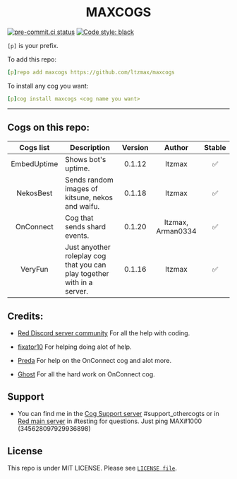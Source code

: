 <h1 align="center">MAXCOGS</h1>

[![pre-commit.ci status](https://results.pre-commit.ci/badge/github/maxbooiii/maxcogs/master.svg)](https://results.pre-commit.ci/latest/github/maxbooiii/maxcogs/master)
[![Code style: black](https://img.shields.io/badge/code%20style-black-000000.svg)](https://github.com/psf/black)

`[p]` is your prefix.

To add this repo:

```yaml
[p]repo add maxcogs https://github.com/ltzmax/maxcogs
```

To install any cog you want:

```yaml
[p]cog install maxcogs <cog name you want>
```
---------------------------------------------------------------
## Cogs on this repo: <br>
| Cogs list | Description | Version | Author | Stable |
|:---:|---|:---:|:---:|:---:|
| EmbedUptime | Shows bot's uptime. | 0.1.12 | ltzmax | ✅ |
| NekosBest | Sends random images of kitsune, nekos and waifu. | 0.1.18 | ltzmax | ✅ |
| OnConnect | Cog that sends shard events. | 0.1.20 | ltzmax, Arman0334 | ✅ |
| VeryFun | Just anyother roleplay cog that you can play together with in a server. | 0.1.16 | ltzmax | ✅ |

## Credits:
- [Red Discord server community](https://discord.gg/red) For all the help with coding.

- [fixator10](https://github.com/fixator10) For helping doing alot of help.

- [Preda](https://github.com/PredaaA/predacogs) For help on the OnConnect cog and alot more.

- [Ghost](https://github.com/Arman0334) For all the hard work on OnConnect cog.

## Support
- You can find me in the [Cog Support server](https://discord.gg/GET4DVk) #support_othercogts or in [Red main server](https://discord.gg/red) in #testing for questions. Just ping MAX#1000 (345628097929936898)

## License
This repo is under MIT LICENSE. Please see [`LICENSE file`](https://github.com/ltzmax/maxcogs/blob/master/LICENSE).
